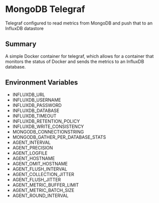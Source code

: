 # MongoDB Telegraf
Telegraf configured to read metrics from MongoDB and push that to an InfluxDB datastore

## Summary

A simple Docker container for telegraf, which allows for a container that monitors the status of Docker and sends the metrics to an InfluxDB database.

## Environment Variables

* INFLUXDB_URL
* INFLUXDB_USERNAME
* INFLUXDB_PASSWORD
* INFLUXDB_DATABASE
* INFLUXDB_TIMEOUT
* INFLUXDB_RETENTION_POLICY
* INFLUXDB_WRITE_CONSISTENCY
* MONGODB_CONNECTIONSTRING
* MONGODB_GATHER_PER_DATABASE_STATS
* AGENT_INTERVAL
* AGENT_PRECISION
* AGENT_LOGFILE
* AGENT_HOSTNAME
* AGENT_OMIT_HOSTNAME
* AGENT_FLUSH_INTERVAL
* AGENT_COLLECTION_JITTER
* AGENT_FLUSH_JITTER
* AGENT_METRIC_BUFFER_LIMIT
* AGENT_METRIC_BATCH_SIZE
* AGENT_ROUND_INTERVAL
